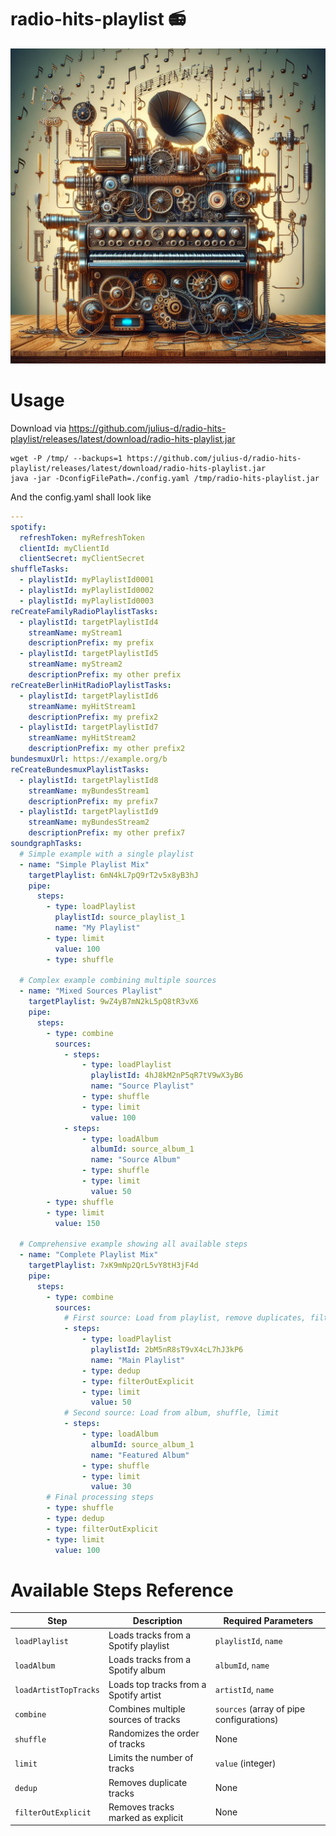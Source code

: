 # radio-hits-playlist 📻

![music machine](img/music-machine.jpeg)

# Usage

Download via https://github.com/julius-d/radio-hits-playlist/releases/latest/download/radio-hits-playlist.jar

```shell
wget -P /tmp/ --backups=1 https://github.com/julius-d/radio-hits-playlist/releases/latest/download/radio-hits-playlist.jar 
java -jar -DconfigFilePath=./config.yaml /tmp/radio-hits-playlist.jar  
```
And the config.yaml shall look like
```yaml
---
spotify:
  refreshToken: myRefreshToken
  clientId: myClientId
  clientSecret: myClientSecret
shuffleTasks:
  - playlistId: myPlaylistId0001
  - playlistId: myPlaylistId0002
  - playlistId: myPlaylistId0003
reCreateFamilyRadioPlaylistTasks:
  - playlistId: targetPlaylistId4
    streamName: myStream1
    descriptionPrefix: my prefix
  - playlistId: targetPlaylistId5
    streamName: myStream2
    descriptionPrefix: my other prefix
reCreateBerlinHitRadioPlaylistTasks:
  - playlistId: targetPlaylistId6
    streamName: myHitStream1
    descriptionPrefix: my prefix2
  - playlistId: targetPlaylistId7
    streamName: myHitStream2
    descriptionPrefix: my other prefix2
bundesmuxUrl: https://example.org/b
reCreateBundesmuxPlaylistTasks:
  - playlistId: targetPlaylistId8
    streamName: myBundesStream1
    descriptionPrefix: my prefix7
  - playlistId: targetPlaylistId9
    streamName: myBundesStream2
    descriptionPrefix: my other prefix7
soundgraphTasks:
  # Simple example with a single playlist
  - name: "Simple Playlist Mix"
    targetPlaylist: 6mN4kL7pQ9rT2v5x8yB3hJ
    pipe:
      steps:
        - type: loadPlaylist
          playlistId: source_playlist_1
          name: "My Playlist"
        - type: limit
          value: 100
        - type: shuffle

  # Complex example combining multiple sources
  - name: "Mixed Sources Playlist"
    targetPlaylist: 9wZ4yB7mN2kL5pQ8tR3vX6
    pipe:
      steps:
        - type: combine
          sources:
            - steps:
                - type: loadPlaylist
                  playlistId: 4hJ8kM2nP5qR7tV9wX3yB6
                  name: "Source Playlist"
                - type: shuffle
                - type: limit
                  value: 100
            - steps:
                - type: loadAlbum
                  albumId: source_album_1
                  name: "Source Album"
                - type: shuffle
                - type: limit
                  value: 50
        - type: shuffle
        - type: limit
          value: 150

  # Comprehensive example showing all available steps
  - name: "Complete Playlist Mix"
    targetPlaylist: 7xK9mNp2QrL5vY8tH3jF4d
    pipe:
      steps:
        - type: combine
          sources:
            # First source: Load from playlist, remove duplicates, filter explicit content
            - steps:
                - type: loadPlaylist
                  playlistId: 2bM5nR8sT9vX4cL7hJ3kP6
                  name: "Main Playlist"
                - type: dedup
                - type: filterOutExplicit
                - type: limit
                  value: 50
            # Second source: Load from album, shuffle, limit
            - steps:
                - type: loadAlbum
                  albumId: source_album_1
                  name: "Featured Album"
                - type: shuffle
                - type: limit
                  value: 30
        # Final processing steps
        - type: shuffle
        - type: dedup
        - type: filterOutExplicit
        - type: limit
          value: 100
```
# Available Steps Reference

| Step                | Description                                | Required Parameters                    |
|---------------------|--------------------------------------------|----------------------------------------|
| `loadPlaylist`      | Loads tracks from a Spotify playlist       | `playlistId`, `name`                   |
| `loadAlbum`         | Loads tracks from a Spotify album          | `albumId`, `name`                       |
| `loadArtistTopTracks` | Loads top tracks from a Spotify artist   | `artistId`, `name`                     |
| `combine`           | Combines multiple sources of tracks        | `sources` (array of pipe configurations)|
| `shuffle`           | Randomizes the order of tracks             | None                                    |
| `limit`             | Limits the number of tracks                | `value` (integer)                       |
| `dedup`             | Removes duplicate tracks                   | None                                    |
| `filterOutExplicit` | Removes tracks marked as explicit          | None                                    |

